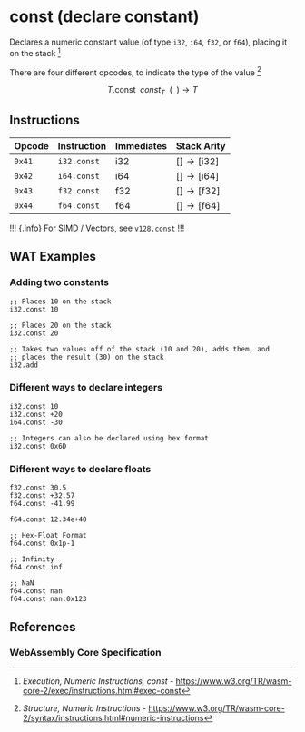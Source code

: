 
# const (declare constant)

Declares a numeric constant value (of type `i32`, `i64`, `f32`, or `f64`), placing it on the stack [^§4.4.1-const]

There are four different opcodes, to indicate the type of the value [^§2.4.1]

$$
T.\mathsf{const} \enspace
const_T \enspace ( \enspace ) \to T
$$



## Instructions

| Opcode | Instruction | Immediates    | Stack Arity |
|--------|-------------|---------------|-------------|
| `0x41` | `i32.const` | $\mathsf{i32}$ | $[ ] \to [ \mathsf{i32} ]$ |
| `0x42` | `i64.const` | $\mathsf{i64}$ | $[ ] \to [ \mathsf{i64} ]$ |
| `0x43` | `f32.const` | $\mathsf{f32}$ | $[ ] \to [ \mathsf{f32} ]$ |
| `0x44` | `f64.const` | $\mathsf{f64}$ | $[ ] \to [ \mathsf{f64} ]$ |

!!! {.info}
For SIMD / Vectors, see [`v128.const`](../simd/const.md)
!!!



## WAT Examples

### Adding two constants

```wasm
;; Places 10 on the stack
i32.const 10

;; Places 20 on the stack
i32.const 20

;; Takes two values off of the stack (10 and 20), adds them, and
;; places the result (30) on the stack
i32.add
```

### Different ways to declare integers

```wasm
i32.const 10
i32.const +20
i64.const -30

;; Integers can also be declared using hex format
i32.const 0x6D
```

### Different ways to declare floats

```wasm
f32.const 30.5
f32.const +32.57
f64.const -41.99

f64.const 12.34e+40

;; Hex-Float Format
f64.const 0x1p-1

;; Infinity
f64.const inf

;; NaN
f64.const nan
f64.const nan:0x123
```


## References

### WebAssembly Core Specification

[^§2.4.1]: _Structure, Numeric Instructions_ - <https://www.w3.org/TR/wasm-core-2/syntax/instructions.html#numeric-instructions>
[^§4.4.1-const]: _Execution, Numeric Instructions, const_ - <https://www.w3.org/TR/wasm-core-2/exec/instructions.html#exec-const>

